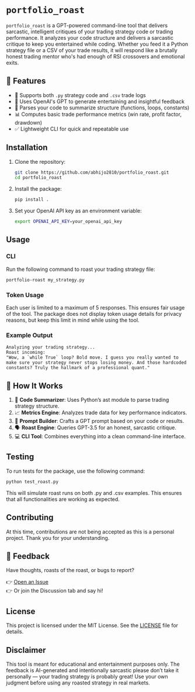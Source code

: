 # `portfolio_roast`

`portfolio_roast` is a GPT-powered command-line tool that delivers sarcastic, intelligent critiques of your trading strategy code or trading performance. It analyzes your code structure and delivers a sarcastic critique to keep you entertained while coding. Whether you feed it a Python strategy file or a CSV of your trade results, it will respond like a brutally honest trading mentor who's had enough of RSI crossovers and emotional exits.

## 🚀 Features

- 📂 Supports both `.py` strategy code and `.csv` trade logs
- 🤖 Uses OpenAI's GPT to generate entertaining and insightful feedback
- 🧠 Parses your code to summarize structure (functions, loops, constants)
- 📊 Computes basic trade performance metrics (win rate, profit factor, drawdown)
- ✅ Lightweight CLI for quick and repeatable use

## Installation

1. Clone the repository:
    ```bash
    git clone https://github.com/abhijo2810/portfolio_roast.git
    cd portfolio_roast
    ```

2. Install the package:
    ```bash
    pip install .
    ```

3. Set your OpenAI API key as an environment variable:
    ```bash
    export OPENAI_API_KEY=your_openai_api_key
    ```

## Usage

### CLI

Run the following command to roast your trading strategy file:
```bash
portfolio-roast my_strategy.py
```

### Token Usage

Each user is limited to a maximum of 5 responses. This ensures fair usage of the tool. The package does not display token usage details for privacy reasons, but keep this limit in mind while using the tool.

### Example Output

```plaintext
Analyzing your trading strategy...
Roast incoming:
"Wow, a `while True` loop? Bold move. I guess you really wanted to make sure your strategy never stops losing money. And those hardcoded constants? Truly the hallmark of a professional quant."
```


## 🔧 How It Works

1. 🧠 **Code Summarizer**: Uses Python’s ast module to parse trading strategy structure.
2. 📈 **Metrics Engine**: Analyzes trade data for key performance indicators.
3. 🧰 **Prompt Builder**: Crafts a GPT prompt based on your code or results.
4. 🗣️ **Roast Engine**: Queries GPT-3.5 for an honest, sarcastic critique.
5. 💻 **CLI Tool**: Combines everything into a clean command-line interface.

## Testing

To run tests for the package, use the following command:
```bash
python test_roast.py
```
This will simulate roast runs on both .py and .csv examples. This ensures that all functionalities are working as expected.

## Contributing

At this time, contributions are not being accepted as this is a personal project. Thank you for your understanding.

## 💬 Feedback

Have thoughts, roasts of the roast, or bugs to report?

👉 [Open an Issue](https://github.com/abhijo2810/portfolio_roast/issues)  
👉 Or join the Discussion tab and say hi!

## License

This project is licensed under the MIT License. See the [LICENSE](LICENSE) file for details.

## Disclaimer

This tool is meant for educational and entertainment purposes only.
The feedback is AI-generated and intentionally sarcastic please don’t take it personally — your trading strategy is probably great!
Use your own judgment before using any roasted strategy in real markets.

